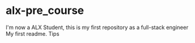 # alx-pre_course
I'm now a ALX Student, this is my first repository as a full-stack engineer
My first readme. Tips
